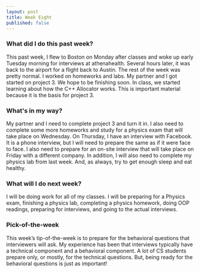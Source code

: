 ```yaml
---
layout: post
title: Week Eight
published: false
---
```


### What did I do this past week?
This past week, I flew to Boston on Monday after classes and woke up early Tuesday morning for interviews at athenahealth. Several hours later, it was back to the airport for a flight back to Austin. The rest of the week was pretty normal. I worked on homeworks and labs. My partner and I got started on project 3. We hope to be finishing soon. In class, we started learning about how the C++ Allocator works. This is important material because it is the basis for project 3.

### What's in my way?
My partner and I need to complete project 3 and turn it in. I also need to complete some more homeworks and study for a physics exam that will take place on Wednesday. On Thursday, I have an interview with Facebook. It is a phone interview, but I will need to prepare the same as if it were face to face. I also need to prepare for an on-site interview that will take place on Friday with a different company. In addition, I will also need to complete my physics lab from last week. And, as always, try to get enough sleep and eat healthy.

### What will I do next week?
I will be doing work for all of my classes. I will be preparing for a Physics exam, finishing a physics lab, completing a physics homework, doing OOP readings, preparing for interviews, and going to the actual interviews.

### Pick-of-the-week
This week’s tip-of-the-week is to prepare for the behavioral questions that interviewers will ask. My experience has been that interviews typically have a technical component and a behavioral component. A lot of CS students prepare only, or mostly, for the technical questions. But, being ready for the behavioral questions is just as important!
